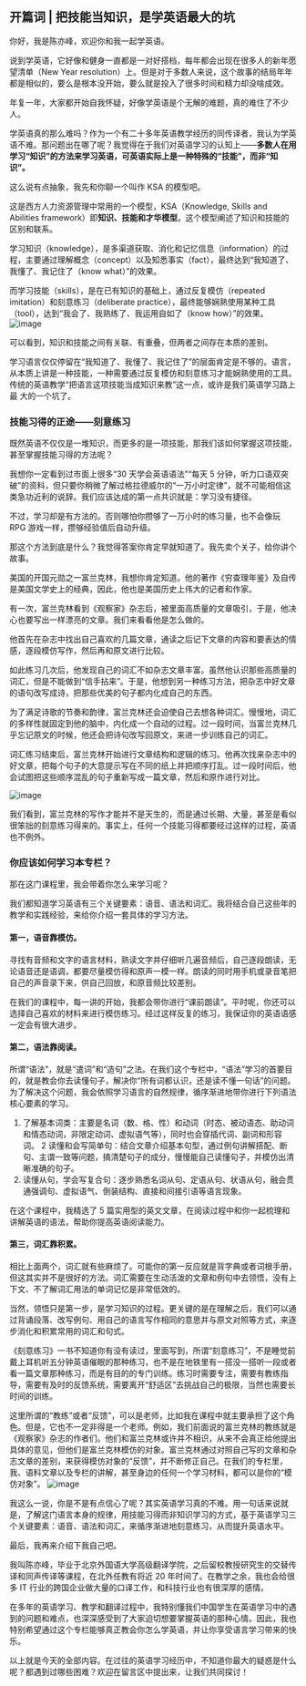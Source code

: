 ## 开篇词 | 把技能当知识，是学英语最大的坑
你好，我是陈亦峰，欢迎你和我一起学英语。

说到学英语，它好像和健身一直都是一对好搭档，每年都会出现在很多人的新年愿望清单（New Year resolution）上。但是对于多数人来说，这个故事的结局年年都是相似的，要么是根本没开始，要么就是投入了很多时间和精力却没啥成效。

年复一年，大家都开始自我怀疑，好像学英语是个无解的难题，真的难住了不少人。

学英语真的那么难吗？作为一个有二十多年英语教学经历的同传译者，我认为学英语不难。那问题出在哪了呢？我觉得在于我们对英语学习的认知上——**多数人在用学习“知识”的方法来学习英语，可英语实际上是一种特殊的“技能”，而非“知识”。**

这么说有点抽象，我先和你聊一个叫作 KSA 的模型吧。

这是西方人力资源管理中常用的一个模型，KSA（Knowledge, Skills and Abilities framework）即**知识、技能和才华模型**。这个模型阐述了知识和技能的区别和联系。

学习知识（knowledge），是多渠道获取、消化和记忆信息（information）的过程，主要通过理解概念（concept）以及知悉事实（fact），最终达到“我知道了、我懂了、我记住了（know what）”的效果。

而学习技能（skills），是在已有知识的基础上，通过反复模仿（repeated imitation）和刻意练习（deliberate practice），最终能够娴熟使用某种工具（tool），达到“我会了、我熟练了、我运用自如了（know how）”的效果。
![image](https://github.com/weifansym/en_learn/assets/6757408/002240bc-40bd-47c5-8621-19108fd20f0e)

可以看到，知识和技能之间有关联、有重叠，但两者之间存在本质的差别。

学习语言仅仅停留在“我知道了、我懂了、我记住了”的层面肯定是不够的。语言，从本质上讲是一种技能，一种需要通过反复模仿和刻意练习才能娴熟使用的工具。传统的英语教学“把语言这项技能当成知识来教”这一点，或许是我们英语学习路上最
大的一个坑了。

### 技能习得的正途——刻意练习
既然英语不仅仅是一堆知识，而更多的是一项技能，那我们该如何掌握这项技能，甚至掌握技能习得的方法呢？

我想你一定看到过市面上很多“30 天学会英语语法”“每天 5 分钟，听力口语双突破”的资料，但只要你稍微了解过格拉德威尔的“一万小时定律”，就不可能相信这类急功近利的说辞。我们应该达成的第一点共识就是：学习没有捷径。

不过，学习却是有方法的。否则哪怕你攒够了一万小时的练习量，也不会像玩  RPG  游戏一样，攒够经验值后自动升级。

那这个方法到底是什么？我觉得答案你肯定早就知道了。我先卖个关子，给你讲个故事。

美国的开国元勋之一富兰克林，我想你肯定知道。他的著作《穷查理年鉴》及自传是美国文学史上的经典，因此，他也是美国历史上伟大的记者和作家。

有一次，富兰克林看到《观察家》杂志后，被里面高质量的文章吸引，于是，他决心也要写出一样漂亮的文章。我们来看看他是怎么做的。

他首先在杂志中找出自己喜欢的几篇文章，通读之后记下文章的内容和要表达的情感，逐段模仿写作，然后再和原文进行比较。

如此练习几次后，他发现自己的词汇不如杂志文章丰富。虽然他认识那些高质量的词汇，但是不能做到“信手拈来”。于是，他想到另一种练习方法，把杂志中好文章的语句改写成诗，把那些优美的句子都内化成自己的东西。

为了满足诗歌的节奏和韵律，富兰克林还会迫使自己去想各种词汇。慢慢地，词汇的多样性就固定到他的脑中，内化成一个自动的过程。过一段时间，当富兰克林几乎忘记原文的时候，他还会把诗句改写回原文，来进一步训练自己的词汇。

词汇练习结束后，富兰克林开始进行文章结构和逻辑的练习。他再次找来杂志中的好文章，把每个句子的大意提示写在不同的纸上并把顺序打乱。过一段时间后，他会试图把这些顺序混乱的句子重新写成一篇文章，然后和原作进行对比。

![image](https://github.com/weifansym/en_learn/assets/6757408/c076f39c-a27f-4dae-9b80-555f0fcd2822)

我们看到，富兰克林的写作才能并不是天生的，而是通过长期、大量，甚至是看似很笨拙的刻意练习得来的。事实上，任何一个技能习得都要经过这样的过程，英语也不例外。

### 你应该如何学习本专栏？

那在这门课程里，我会带着你怎么来学习呢？

我们都知道学习英语有三个关键要素：语音、语法和词汇。我将结合自己这些年的教学和实践经验，来给你介绍一套具体的学习方法。

#### 第一，语音靠模仿。
寻找有音频和文字的语言材料，熟读文字并仔细听几遍音频后，自己逐段朗读，无论语音还是语调，都要尽量模仿得和原声一模一样。朗读的同时用手机或录音笔把自己的声音录下来，供自己回放，和原音频比较差别。

在我们的课程中，每一讲的开始，我都会带你进行“课前朗读”。平时呢，你还可以选择自己喜欢的材料来进行模仿练习。经过这样反复的练习，我保证你的英语语感一定会有很大进步。
#### 第二，语法靠阅读。
所谓“语法”，就是“遣词”和“造句”之法。在我们这个专栏中，“语法”学习的首要目的，就是教会你去读懂句子，解决你“所有词都认识，还是读不懂一句话”的问题。为了解决这个问题，我会依照学习语言的自然规律，循序渐进地带你进行下列语法核心要素的学习。

1. 了解基本词类：主要是名词（数、格、性）和动词（时态、被动语态、助动词和情态动词，非限定动词、虚拟语气等），同时也会穿插代词、副词和形容词。
2 读懂和会写简单句：结合文章介绍基本句型，通过例句讲解搭配、断句、主谓一致等问题，搞清楚句子的成分，慢慢能自己读懂句子，并模仿出清晰准确的句子。
3. 读懂从句，学会写复合句：逐步熟悉名词从句、定语从句、状语从句，融会贯通强调句、虚拟语气、倒装结构、直接和间接引语等语言现象。

在这个课程中，我精选了 5 篇实用型的英文文章，在阅读过程中和你一起梳理和讲解英语的语法，帮助你提高英语阅读能力。
#### 第三，词汇靠积累。
相比上面两个，词汇就有些麻烦了。可能你的第一反应就是背字典或者词根手册，但这其实并不是很好的方法。词汇需要在生动活泼的文章和例句中去领悟，没有上下文、不了解词汇用法的单词记忆是非常低效的。

当然，领悟只是第一步，是学习知识的过程。更关键的是在理解之后，我们可以通过背诵段落、改写例句、用自己的语言写作相同的意思并与原文对照等方式，来逐步消化和积累常用的词汇和句式。

《刻意练习》一书不知道你有没有读过，里面写到，所谓“刻意练习”，不是睡觉前戴上耳机听五分钟英语催眠的那种练习，也不是在地铁里有一搭没一搭听一段或者看一篇文章那种练习，而是有目的的专门训练。练习时需要专注，需要有教练指导，需要有及时的反馈系统，需要离开“舒适区”去挑战自己的极限，当然也需要长时间的训练。

这里所谓的“教练”或者“反馈”，可以是老师，比如我在课程中就主要承担了这个角色。但是，它也不一定非得是一个老师。例如，我们前面说的富兰克林的教练就是《观察家》杂志的作者们。他们和富兰克林或许并不相识，从来不会真正给他提出具体的意见，但他们是富兰克林模仿的对象。富兰克林通过对照自己写的文章和杂志文章的差别，来获得模仿对象的“反馈”，并不断修正自己。在我们的专栏里，我、语料文章以及专栏的讲解，甚至身边的任何一个学习材料，都可以是你的“模仿对象”。
![image](https://github.com/weifansym/en_learn/assets/6757408/7c2133b2-0fc9-44d7-a6e1-6442d1e6ac6b)

我这么一说，你是不是有点信心了呢？其实英语学习真的不难。用一句话来说就是，了解这门语言本身的规律，用技能习得而非知识学习的方式，基于英语学习三个关键要素：语音、语法和词汇，来循序渐进地刻意练习，从而提升英语水平。

最后，我再来介绍下我自己吧。

我叫陈亦峰，毕业于北京外国语大学高级翻译学院，之后留校教授研究生的交替传译和同声传译等课程，在北外任教有将近 20 年时间了。在教学之余，我也会给很多 IT 行业的跨国企业做大量的口译工作，和科技行业也有很深厚的感情。

在多年的英语学习、教学和翻译过程中，我特别懂我们中国学生在英语学习中的遇到的问题和难点，也深深感受到了大家迫切想要掌握英语的那种心情。因此，我也特别希望通过这个专栏能够真正教会你怎么学英语，并让你享受语言学习带来的快乐。

以上就是今天的全部内容。在过往的英语学习经历中，不知道你最大的疑惑是什么呢？都遇到过哪些困难？欢迎在留言区中提出来，让我们共同探讨！

